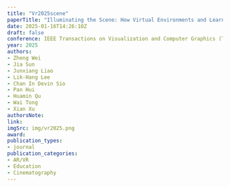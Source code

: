 ```yaml
---
title: "Vr2025scene"
paperTitle: "Illuminating the Scene: How Virtual Environments and Learning Modes Shape Film Lighting Mastery in Virtual Reality"
date: 2025-01-16T14:26:10Z
draft: false
conference: IEEE Transactions on Visualization and Computer Graphics (TVCG) and IEEE Conference on Virtual Reality and 3D User Interfaces (VR)
year: 2025
authors: 
- Zheng Wei
- Jia Sun
- Junxiang Liao
- Lik-Hang Lee
- Chan In Devin Sio
- Pan Hui
- Huamin Qu
- Wai Tong
- Xian Xu
authorsNote:
link:
imgSrc: img/vr2025.png
award:
publication_types:
- journal
publication_categories:
- AR/VR
- Education
- Cinematography
---
```


